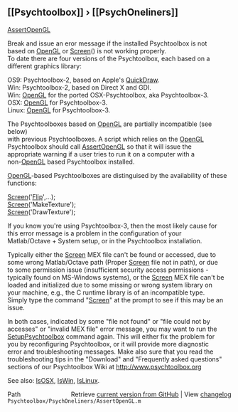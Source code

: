 ## [[Psychtoolbox]] &#8250; [[PsychOneliners]]

[AssertOpenGL](AssertOpenGL)  
  
Break and issue an eror message if the installed Psychtoolbox is not  
based on [OpenGL](OpenGL) or [Screen](Screen)() is not working properly.  
To date there are four versions of the Psychtoolbox, each based on a  
different graphics library:  
  
 OS9: Psychtoolbox-2, based on Apple's [QuickDraw](QuickDraw).  
 Win: Psychtoolbox-2, based on Direct X and GDI.  
 Win: [OpenGL](OpenGL) for the ported OSX-Psychtoolbox, aka Psychtoolbox-3.  
 OSX: [OpenGL](OpenGL) for Psychtoolbox-3.  
 Linux: [OpenGL](OpenGL) for Psychtoolbox-3.  
  
 The Psychtoolboxes based on [OpenGL](OpenGL) are partially incompatible (see below)  
 with previous Psychtoolboxes.  A script which relies on the [OpenGL](OpenGL)  
 Psychtoolbox should call [AssertOpenGL](AssertOpenGL) so that it will issue the  
 appropriate warning if a user tries to run it on a computer with a  
 non-[OpenGL](OpenGL) based Psychtoolbox installed.  
  
 [OpenGL](OpenGL)-based Psychtoolboxes are distinguised by the availability of these  
 functions:  
  
  [Screen](Screen)('[Flip](Flip)',...);  
  [Screen](Screen)('MakeTexture');  
  [Screen](Screen)('DrawTexture');  
  
  
 If you know you're using Psychtoolbox-3, then the most likely cause for  
 this error message is a problem in the configuration of your  
 Matlab/Octave + System setup, or in the Psychtoolbox installation.  
  
 Typically either the [Screen](Screen) MEX file can't be found or accessed, due to  
 some wrong Matlab/Octave path (Proper [Screen](Screen) file not in path), or due  
 to some permission issue (insufficient security access permissions -  
 typically found on MS-Windows systems), or the [Screen](Screen) MEX file can't be  
 loaded and initialized due to some missing or wrong system library on  
 your machine, e.g., the C runtime library is of an incompatible type.  
 Simply type the command "[Screen](Screen)" at the prompt to see if this may be an  
 issue.  
  
 In both cases, indicated by some "file not found" or "file could not by  
 accesses" or "invalid MEX file" error message, you may want to run the  
 [SetupPsychtoolbox](SetupPsychtoolbox) command again. This will either fix the problem for  
 you by reconfiguring Psychtoolbox, or it will provide more diagnostic  
 error and troubleshooting messages. Make also sure that you read the  
 troubleshooting tips in the "Download" and "Frequently asked questions"  
 sections of our Psychtoolbox Wiki at http://www.psychtoolbox.org  
  
See also: [IsOSX](IsOSX), [IsWin](IsWin), [IsLinux](IsLinux).  




<div class="code_header" style="text-align:right;">
  <span style="float:left;">Path&nbsp;&nbsp;</span> <span class="counter">Retrieve <a href=
  "https://raw.github.com/Psychtoolbox-3/Psychtoolbox-3/beta/Psychtoolbox/PsychOneliners/AssertOpenGL.m">current version from GitHub</a> | View <a href=
  "https://github.com/Psychtoolbox-3/Psychtoolbox-3/commits/beta/Psychtoolbox/PsychOneliners/AssertOpenGL.m">changelog</a></span>
</div>
<div class="code">
  <code>Psychtoolbox/PsychOneliners/AssertOpenGL.m</code>
</div>

